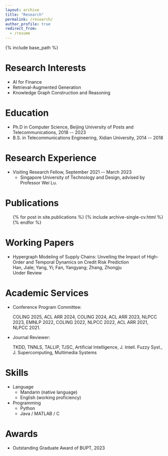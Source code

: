 ```yaml
---
layout: archive
title: "Research"
permalink: /research/
author_profile: true
redirect_from:
  - /resume
---
```


{% include base_path %}


Research Interests
======
* AI for Finance
* Retrieval-Augmented Generation
* Knowledge Graph Construction and Reasoning


Education
======
* Ph.D in Computer Science, Beijing University of Posts and Telecommunications, 2018 -- 2023
* B.S. in Telecommunications Engineering, Xidian University, 2014 -- 2018


Research Experience
======
* Visiting Research Fellow, September 2021 -- March 2023
  * Singapore University of Technology and Design, advised by Professor Wei Lu.
  

Publications
======
  <ul>{% for post in site.publications %}
    {% include archive-single-cv.html %}
  {% endfor %}</ul>

  


Working Papers
======
+ Hypergraph Modeling of Supply Chains: Unveiling the Impact of High-Order and Temporal Dynamics on Credit Risk Prediction    
Han, Jiale; Yang, Yi; Fan, Yangyang; Zhang, Zhongju    
Under Review     


Academic Services
======
* Conference Program Committee:
  
  COLING 2025, ACL ARR 2024, COLING 2024, ACL ARR 2023, NLPCC 2023, EMNLP 2022, COLING 2022, NLPCC 2022, ACL ARR 2021, NLPCC 2021.

* Journal Reviewer:
  
  TKDD, TNNLS, TALLIP, TJSC, Artificial Intelligence, J. Intell. Fuzzy Syst., J. Supercomputing, Multimedia Systems
  

Skills
======
* Language
  * Mandarin (native language)
  * English (working proficiency)
* Programming
  * Python
  * Java / MATLAB / C

Awards
=====
* Outstanding Graduate Award of BUPT, 2023